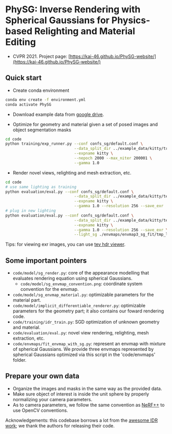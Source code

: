 # PhySG: Inverse Rendering with Spherical Gaussians for Physics-based Relighting and Material Editing
* CVPR 2021. Project page: [https://kai-46.github.io/PhySG-website/](https://kai-46.github.io/PhySG-website/)

## Quick start
* Create conda environment
```bash
conda env create -f environment.yml
conda activate PhySG
```

* Download example data from [google drive](https://drive.google.com/file/d/1QfRdsC9sUPf6meuspf-oNs8gaQOJDmBQ/view?usp=sharing).

* Optimize for geometry and material given a set of posed images and object segmentation masks
```bash
cd code
python training/exp_runner.py --conf confs_sg/default.conf \
                              --data_split_dir ../example_data/kitty/train \
                              --expname kitty \
                              --nepoch 2000 --max_niter 200001 \
                              --gamma 1.0
```

* Render novel views, relighting and mesh extraction, etc.
```bash
cd code
# use same lighting as training
python evaluation/eval.py --conf confs_sg/default.conf \
                              --data_split_dir ../example_data/kitty/test \
                              --expname kitty \
                              --gamma 1.0 --resolution 256 --save_exr
# plug in new lighting                              
python evaluation/eval.py --conf confs_sg/default.conf \
                              --data_split_dir ../example_data/kitty/test \
                              --expname kitty \
                              --gamma 1.0 --resolution 256 --save_exr \
                              --light_sg ./envmaps/envmap3_sg_fit/tmp_lgtSGs_100.npy
```

Tips: for viewing exr images, you can use [tev hdr viewer](https://github.com/Tom94/tev/releases/tag/v1.17).

## Some important pointers
* ```code/model/sg_render.py```: core of the appearance modelling that evaluates rendering equation using spherical Gaussians.
	* ```code/model/sg_envmap_convention.png```: coordinate system convention for the envmap.
* ```code/model/sg_envmap_material.py```: optimizable parameters for the material part.
* ```code/model/implicit_differentiable_renderer.py```: optimizable parameters for the geometry part; it also contains our foward rendering code.
* ```code/training/idr_train.py```: SGD optimization of unknown geometry and material.
* ```code/evaluation/eval.py```: novel view rendering, relighting, mesh extraction, etc.
* ```code/envmaps/fit_envmap_with_sg.py```: represent an envmap with mixture of spherical Gaussians. We provide three envmaps represented by spherical Gaussians optimized via this script in the 'code/envmaps' folder.

## Prepare your own data
* Organize the images and masks in the same way as the provided data. 
* Make sure object of interest is inside the unit sphere by properly normalizing your camera parameters.
* As to camera parameters, we follow the same convention as [NeRF++](https://github.com/Kai-46/nerfplusplus) to use OpenCV conventions.

Acknowledgements: this codebase borrows a lot from the [awesome IDR work](https://github.com/lioryariv/idr); we thank the authors for releasing their code.


